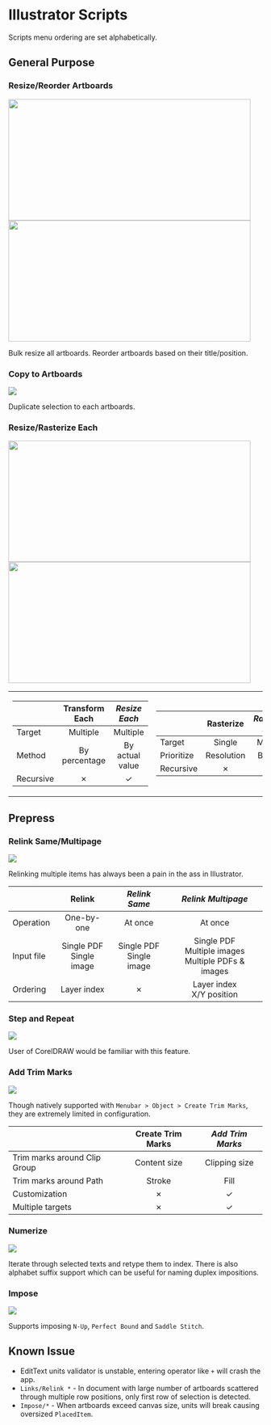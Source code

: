 Illustrator Scripts
===================

Scripts menu ordering are set alphabetically.

General Purpose
---------------

### Resize/Reorder Artboards

<img src="images/ai_resize_artboards.gif" width="480" height="240"/><img src="images/ai_reorder_artboards.gif" width="480" height="240"/>

Bulk resize all artboards.
Reorder artboards based on their title/position.

### Copy to Artboards

![](images/ai_copy_to_artboards.gif)

Duplicate selection to each artboards.

### Resize/Rasterize Each

<img src="images/ai_resize_each.gif" width="480" height="240"/><img src="images/ai_rasterize_each.gif" width="480" height="240"/>

<table><tr><td>

|   | Transform Each | *Resize Each* |
| - | :------------: | :-----------: |
| Target | Multiple | Multiple |
| Method | By percentage | By actual value |
| Recursive | &cross; | &check; |

</td><td>

|   | Rasterize | *Rasterize Each* |
| - | :-------: | :--------------: |
| Target | Single | Multiple |
| Prioritize | Resolution | Bounds |
| Recursive | &cross; | &check; |

</td></tr></table>

Prepress
--------

### Relink Same/Multipage

![](images/ai_relink_multipage.gif)

Relinking multiple items has always been a pain in the ass in Illustrator.

|   | Relink | *Relink Same* | *Relink Multipage* |
| - | :----: | :-----------: | :----------------: |
| Operation | One-by-one | At once | At once |
| Input file | Single PDF<br/>Single image | Single PDF<br/>Single image | Single PDF<br/>Multiple images<br/>Multiple PDFs & images
| Ordering | Layer index | &cross; | Layer index<br/>X/Y position

### Step and Repeat

![](images/ai_step_and_repeat.gif)

User of CorelDRAW would be familiar with this feature.

### Add Trim Marks

![](images/ai_add_trim_marks.gif)

Though natively supported with `Menubar > Object > Create Trim Marks`, they are extremely limited in configuration.

|   | Create Trim Marks | *Add Trim Marks* |
| - | :---------------: | :--------------: |
| Trim marks around Clip Group | Content size | Clipping size |
| Trim marks around Path | Stroke | Fill |
| Customization | &cross; | &check; |
| Multiple targets | &cross; | &check; |

### Numerize

![](images/ai_numerize.gif)

Iterate through selected texts and retype them to index. There is also alphabet suffix support which can be useful for naming duplex impositions.

### Impose

![](images/ai_impose.gif)

Supports imposing `N-Up`, `Perfect Bound` and `Saddle Stitch`.

Known Issue
-----------

* EditText units validator is unstable, entering operator like `+` will crash the app.
* `Links/Relink *` - In document with large number of artboards scattered through multiple row positions, only first row of selection is detected.
* `Impose/*` - When artboards exceed canvas size, units will break causing oversized `PlacedItem`.